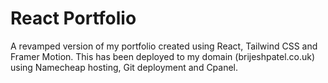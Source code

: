 # React Portfolio

A revamped version of my portfolio created using React, Tailwind CSS and Framer Motion. This has been deployed to my domain (brijeshpatel.co.uk) using Namecheap hosting, Git deployment and Cpanel.